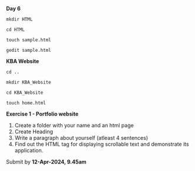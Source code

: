 
**Day 6**

`mkdir HTML`

`cd HTML`

`touch sample.html`

`gedit sample.html`

**KBA Website**

`cd ..`

`mkdir KBA_Website`

`cd KBA_Website`

`touch home.html`



**Exercise 1 - Portfolio website**

1. Create a folder with your name and an html page
2. Create Heading
3. Write a paragraph about yourself (atleast 4 sentences)
4. Find out the HTML tag for displaying scrollable text and demonstrate its application.

Submit by **12-Apr-2024, 9.45am**


